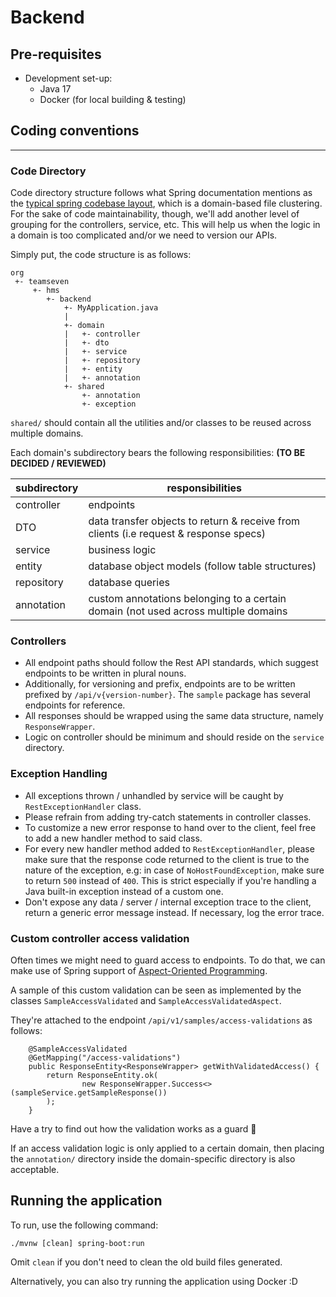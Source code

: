 # Backend

## Pre-requisites
- Development set-up:
  - Java 17
  - Docker (for local building & testing)

## Coding conventions

---
### Code Directory
Code directory structure follows what Spring documentation mentions as the [typical spring codebase layout](https://docs.spring.io/spring-boot/docs/current/reference/htmlsingle/#using.structuring-your-code.locating-the-main-class), which is a domain-based file clustering. For the sake of code maintainability, though, we'll add another level of grouping for the controllers, service, etc. This will help us when the logic in a domain is too complicated and/or we need to version our APIs.

Simply put, the code structure is as follows:
```agsl
org
 +- teamseven
     +- hms
        +- backend
            +- MyApplication.java
            |
            +- domain
            |   +- controller
            |   +- dto
            |   +- service
            |   +- repository
            |   +- entity
            |   +- annotation
            +- shared
                +- annotation
                +- exception
```
`shared/` should contain all the utilities and/or classes to be reused across multiple domains.

Each domain's subdirectory bears the following responsibilities:
**(TO BE DECIDED / REVIEWED)**

| subdirectory | responsibilities                                                                      |
|--------------|---------------------------------------------------------------------------------------|
| controller   | endpoints                                                                             |
| DTO          | data transfer objects to return & receive from clients (i.e request & response specs) |
| service      | business logic                                                                        |
| entity       | database object models (follow table structures)                                      |
| repository   | database queries                                                                      |
| annotation   | custom annotations belonging to a certain domain (not used across multiple domains    |


### Controllers
- All endpoint paths should follow the Rest API standards, which suggest endpoints to be written in plural nouns.
- Additionally, for versioning and prefix, endpoints are to be written prefixed by `/api/v{version-number}`. The `sample` package has several endpoints for reference.
- All responses should be wrapped using the same data structure, namely `ResponseWrapper`.
- Logic on controller should be minimum and should reside on the `service` directory.

### Exception Handling
- All exceptions thrown / unhandled by service will be caught by `RestExceptionHandler` class.
- Please refrain from adding try-catch statements in controller classes.
- To customize a new error response to hand over to the client, feel free to add a new handler method to said class.
- For every new handler method added to `RestExceptionHandler`, please make sure that the response code returned to the client is true to the nature of the exception, e.g: in case of `NoHostFoundException`, make sure to return `500` instead of `400`. This is strict especially if you're handling a Java built-in exception instead of a custom one.
- Don't expose any data / server / internal exception trace to the client, return a generic error message instead. If necessary, log the error trace.

### Custom controller access validation
Often times we might need to guard access to endpoints. To do that, we can make use of Spring support of [Aspect-Oriented Programming](https://docs.spring.io/spring-framework/docs/3.0.x/spring-framework-reference/html/aop.html).

A sample of this custom validation can be seen as implemented by the classes `SampleAccessValidated` and `SampleAccessValidatedAspect`. 

They're attached to the endpoint `/api/v1/samples/access-validations` as follows:
```
    @SampleAccessValidated
    @GetMapping("/access-validations")
    public ResponseEntity<ResponseWrapper> getWithValidatedAccess() {
        return ResponseEntity.ok(
                new ResponseWrapper.Success<>(sampleService.getSampleResponse())
        );
    }
```
Have a try to find out how the validation works as a guard :rotating_light:

If an access validation logic is only applied to a certain domain, then placing the `annotation/` directory inside the domain-specific directory is also acceptable.

## Running the application
To run, use the following command:
```agsl
./mvnw [clean] spring-boot:run
```
Omit `clean` if you don't need to clean the old build files generated.

Alternatively, you can also try running the application using Docker :D